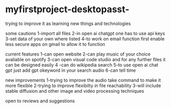 # myfirstproject-desktopasst-
trying to improve it as learning new things and technologies 

some cautions
1-import all files 
2-in open ai chatgpt one has to use api keys
3-set data of your own where listed
4-to work on email function first enable less secure apps on gmail to allow it to function 

current features
1-can open website
2-can play music of your choice avaliable on spotify
3-can open visual code studio and for any further files it can be designed easily
4 -can do wikipedia search 
5-to use open ai chat  gpt just add gpt okeyword in your search audio
6-can tell time 

new improvements
1-trying to improve the audio take command to make it more flexible
2-trying to improve flexibilty in file reachability
3-will include stable diffusion and other image and video processing techniques


open to reviews and suggestions

